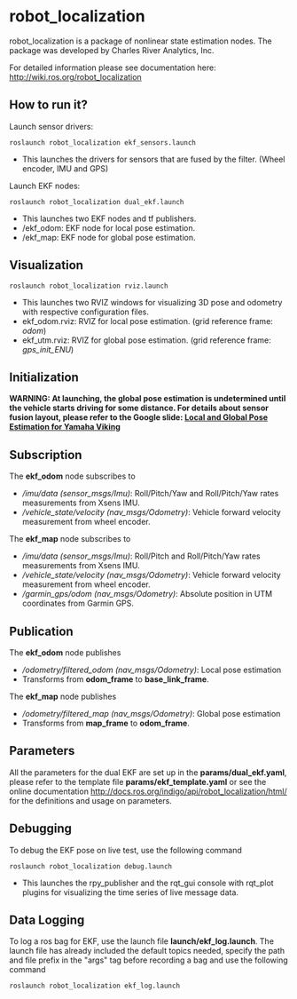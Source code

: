 # **robot_localization** #

robot_localization is a package of nonlinear state estimation nodes. The package was developed by Charles River Analytics, Inc.

For detailed information please see documentation here: http://wiki.ros.org/robot_localization

## **How to run it?** ##
Launch sensor drivers:
~~~~
roslaunch robot_localization ekf_sensors.launch
~~~~
   * This launches the drivers for sensors that are fused by the filter. (Wheel encoder, IMU and GPS)

Launch EKF nodes:
~~~~
roslaunch robot_localization dual_ekf.launch
~~~~
   * This launches two EKF nodes and tf publishers.
   * /ekf_odom: EKF node for local pose estimation.
   * /ekf_map: EKF node for global pose estimation.

## **Visualization** ##
~~~~
roslaunch robot_localization rviz.launch
~~~~
   * This launches two RVIZ windows for visualizing 3D pose and odometry with respective configuration files.
   * ekf_odom.rviz: RVIZ for local pose estimation. (grid reference frame: *odom*)
   * ekf_utm.rviz: RVIZ for global pose estimation. (grid reference frame: *gps_init_ENU*)

## **Initialization** ##
**WARNING: At launching, the global pose estimation is undetermined until the vehicle starts driving for some distance. For details about sensor fusion layout, please refer to the Google slide: [Local and Global Pose Estimation for Yamaha Viking](https://drive.google.com/open?id=1ZupPT3fVijkt8HYYW9_nPaK9ds9az5XWv38_J53h8Eo)**

## **Subscription** ##

The **ekf_odom** node subscribes to

   * */imu/data (sensor_msgs/Imu)*: Roll/Pitch/Yaw and Roll/Pitch/Yaw rates measurements from Xsens IMU.
   * */vehicle_state/velocity (nav_msgs/Odometry)*: Vehicle forward velocity measurement from wheel encoder. 

The **ekf_map** node subscribes to

   * */imu/data (sensor_msgs/Imu)*: Roll/Pitch and Roll/Pitch/Yaw rates measurements from Xsens IMU.
   * */vehicle_state/velocity (nav_msgs/Odometry)*: Vehicle forward velocity measurement from wheel encoder.
   * */garmin_gps/odom (nav_msgs/Odometry)*: Absolute position in UTM coordinates from Garmin GPS.

## **Publication** ##

The **ekf_odom** node publishes

   * */odometry/filtered_odom (nav_msgs/Odometry)*: Local pose estimation
   * Transforms from **odom_frame** to **base_link_frame**.

The **ekf_map** node publishes

   * */odometry/filtered_map (nav_msgs/Odometry)*: Global pose estimation
   * Transforms from **map_frame** to **odom_frame**.

## **Parameters** ##

All the parameters for the dual EKF are set up in the **params/dual_ekf.yaml**, please refer to the template file **params/ekf_template.yaml** or see the online documentation http://docs.ros.org/indigo/api/robot_localization/html/ for the definitions and usage on parameters.

## **Debugging** ##

To debug the EKF pose on live test, use the following command
~~~~
roslaunch robot_localization debug.launch
~~~~
   * This launches the rpy_publisher and the rqt_gui console with rqt_plot plugins for visualizing the time series of live message data.

## **Data Logging** ##
To log a ros bag for EKF, use the launch file **launch/ekf_log.launch**. The launch file has already included the default topics needed, specify the path and file prefix in the "args" tag before recording a bag and use the following command 
~~~~
roslaunch robot_localization ekf_log.launch
~~~~